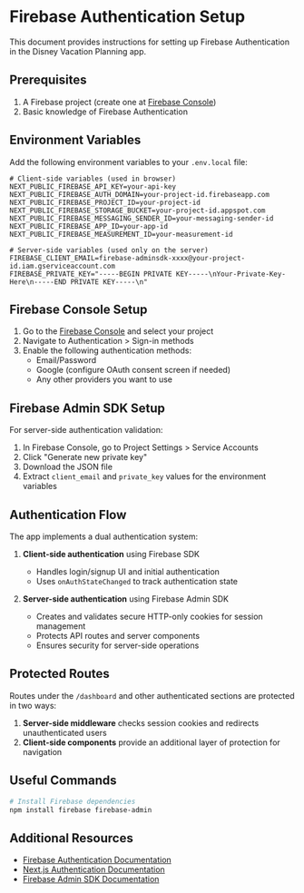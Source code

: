 # Firebase Authentication Setup

This document provides instructions for setting up Firebase Authentication in the Disney Vacation Planning app.

## Prerequisites

1. A Firebase project (create one at [Firebase Console](https://console.firebase.google.com/))
2. Basic knowledge of Firebase Authentication

## Environment Variables

Add the following environment variables to your `.env.local` file:

```
# Client-side variables (used in browser)
NEXT_PUBLIC_FIREBASE_API_KEY=your-api-key
NEXT_PUBLIC_FIREBASE_AUTH_DOMAIN=your-project-id.firebaseapp.com
NEXT_PUBLIC_FIREBASE_PROJECT_ID=your-project-id
NEXT_PUBLIC_FIREBASE_STORAGE_BUCKET=your-project-id.appspot.com
NEXT_PUBLIC_FIREBASE_MESSAGING_SENDER_ID=your-messaging-sender-id
NEXT_PUBLIC_FIREBASE_APP_ID=your-app-id
NEXT_PUBLIC_FIREBASE_MEASUREMENT_ID=your-measurement-id

# Server-side variables (used only on the server)
FIREBASE_CLIENT_EMAIL=firebase-adminsdk-xxxx@your-project-id.iam.gserviceaccount.com
FIREBASE_PRIVATE_KEY="-----BEGIN PRIVATE KEY-----\nYour-Private-Key-Here\n-----END PRIVATE KEY-----\n"
```

## Firebase Console Setup

1. Go to the [Firebase Console](https://console.firebase.google.com/) and select your project
2. Navigate to Authentication > Sign-in methods
3. Enable the following authentication methods:
   - Email/Password
   - Google (configure OAuth consent screen if needed)
   - Any other providers you want to use

## Firebase Admin SDK Setup

For server-side authentication validation:

1. In Firebase Console, go to Project Settings > Service Accounts
2. Click "Generate new private key"
3. Download the JSON file
4. Extract `client_email` and `private_key` values for the environment variables

## Authentication Flow

The app implements a dual authentication system:

1. **Client-side authentication** using Firebase SDK
   - Handles login/signup UI and initial authentication
   - Uses `onAuthStateChanged` to track authentication state

2. **Server-side authentication** using Firebase Admin SDK
   - Creates and validates secure HTTP-only cookies for session management
   - Protects API routes and server components
   - Ensures security for server-side operations

## Protected Routes

Routes under the `/dashboard` and other authenticated sections are protected in two ways:

1. **Server-side middleware** checks session cookies and redirects unauthenticated users
2. **Client-side components** provide an additional layer of protection for navigation

## Useful Commands

```bash
# Install Firebase dependencies
npm install firebase firebase-admin
```

## Additional Resources

- [Firebase Authentication Documentation](https://firebase.google.com/docs/auth)
- [Next.js Authentication Documentation](https://nextjs.org/docs/authentication)
- [Firebase Admin SDK Documentation](https://firebase.google.com/docs/admin/setup)